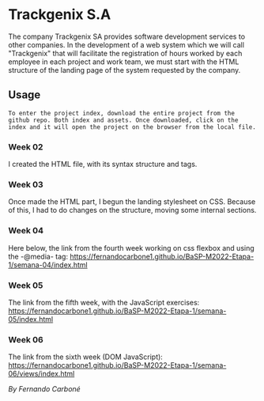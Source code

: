 # Trackgenix S.A
The company Trackgenix SA provides software development services to other companies.
In the development of a web system which we will call "Trackgenix" that will facilitate the
registration of hours worked by each employee in each project and work team, we must start with the
HTML structure of the landing page of the system requested by the company.

## Usage
```
To enter the project index, download the entire project from the github repo. Both index and assets. Once downloaded, click on the index and it will open the project on the browser from the local file.
```
### Week 02

I created the HTML file, with its syntax structure and tags.

### Week 03

Once made the HTML part, I begun the landing stylesheet on CSS. Because of this, I had to do changes on the structure, moving some internal sections.

### Week 04
Here below, the link from the fourth week working on css flexbox and using the -@media- tag:
https://fernandocarbone1.github.io/BaSP-M2022-Etapa-1/semana-04/index.html

### Week 05
The link from the fifth week, with the JavaScript exercises:
https://fernandocarbone1.github.io/BaSP-M2022-Etapa-1/semana-05/index.html

### Week 06
The link from the sixth week (DOM JavaScript):
https://fernandocarbone1.github.io/BaSP-M2022-Etapa-1/semana-06/views/index.html

_By Fernando Carboné_